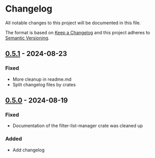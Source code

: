 # Changelog

All notable changes to this project will be documented in this file.

The format is based on [Keep a Changelog](https://keepachangelog.com/en/1.0.0/)
and this project adheres to [Semantic Versioning](https://semver.org/spec/v2.0.0.html).

## [0.5.1] - 2024-08-23

[0.5.1]: https://github.com/AdguardTeam/FilterListManager/compare/flm-0.5.0...flm-0.5.1

### Fixed

- More cleanup in readme.md
- Split changelog files by crates

## [0.5.0] - 2024-08-19

[0.5.0]: https://github.com/AdguardTeam/FilterListManager/releases/tag/flm-0.5.0

### Fixed

- Documentation of the filter-list-manager crate was cleaned up

### Added

- Add changelog
